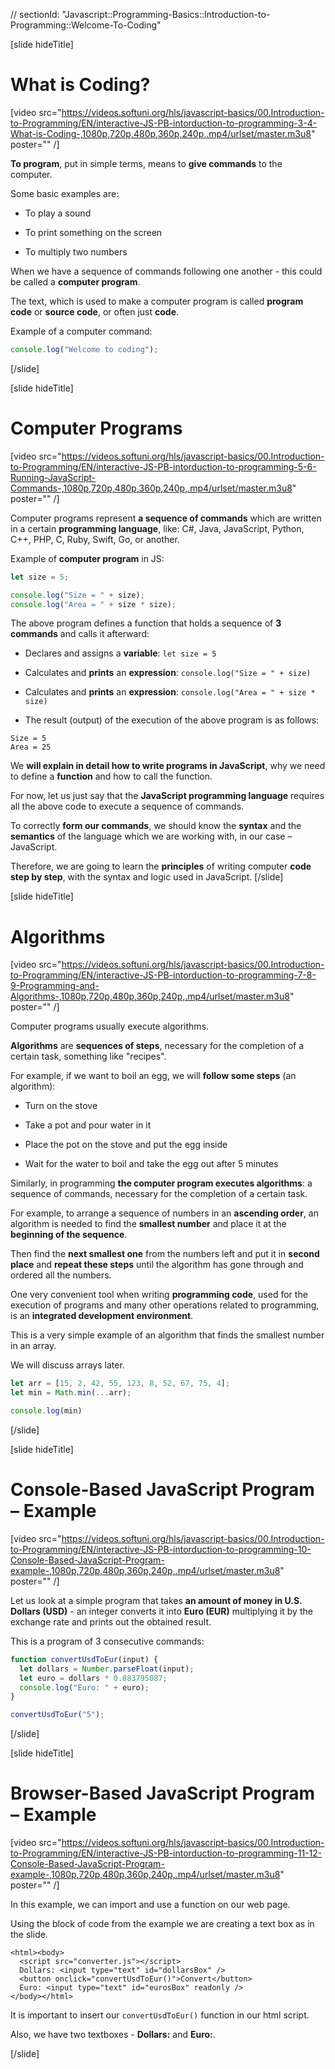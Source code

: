 // sectionId: "Javascript::Programming-Basics::Introduction-to-Programming::Welcome-To-Coding"

[slide hideTitle]
# What is Coding?

[video src="https://videos.softuni.org/hls/javascript-basics/00.Introduction-to-Programming/EN/interactive-JS-PB-intorduction-to-programming-3-4-What-is-Coding-,1080p,720p,480p,360p,240p,.mp4/urlset/master.m3u8" poster="" /]

**To program**, put in simple terms, means to **give commands** to the computer.

Some basic examples are: 

- To play a sound

- To print something on the screen

- To multiply two numbers

When we have a sequence of commands following one another - this could be called a **computer program**.

The text, which is used to make a computer program is called **program code** or **source code**, or often just **code**. 

Example of a computer command: 

```js live
console.log("Welcome to coding");
```
[/slide]

[slide hideTitle]

# Computer Programs

[video src="https://videos.softuni.org/hls/javascript-basics/00.Introduction-to-Programming/EN/interactive-JS-PB-intorduction-to-programming-5-6-Running-JavaScript-Commands-,1080p,720p,480p,360p,240p,.mp4/urlset/master.m3u8" poster="" /]

Computer programs represent **a sequence of commands** which are written in a certain **programming language**, like: C#, Java, JavaScript, Python, C++, PHP, C, Ruby, Swift, Go, or another.

Example of **computer program** in JS: 

```js live
let size = 5;

console.log("Size = " + size);
console.log("Area = " + size * size);
```
The above program defines a function that holds a sequence of **3 commands** and calls it afterward: 

- Declares and assigns a **variable**: `let size = 5`

- Calculates and **prints** an **expression**: `console.log("Size = " + size)` 

- Calculates and **prints** an **expression**: `console.log("Area = " + size * size)` 

- The result (output) of the execution of the above program is as follows:

```
Size = 5
Area = 25
```
We **will explain in detail how to write programs in JavaScript**, why we need to define a **function** and how to call the function. 

For now, let us just say that the **JavaScript programming language** requires all the above code to execute a sequence of commands. 

To correctly **form our commands**, we should know the **syntax** and the **semantics** of the language which we are working with, in our case – JavaScript.

Therefore, we are going to learn the **principles** of writing computer **code step by step**, with the syntax and logic used in JavaScript. 
[/slide]

[slide hideTitle]
# Algorithms

[video src="https://videos.softuni.org/hls/javascript-basics/00.Introduction-to-Programming/EN/interactive-JS-PB-intorduction-to-programming-7-8-9-Programming-and-Algorithms-,1080p,720p,480p,360p,240p,.mp4/urlset/master.m3u8" poster="" /]

Computer programs usually execute algorithms. 

**Algorithms** are **sequences of steps**, necessary for the completion of a certain task, something like "recipes". 

For example, if we want to boil an egg, we will **follow some steps** (an algorithm): 

- Turn on the stove

- Take a pot and pour water in it

- Place the pot on the stove and put the egg inside

- Wait for the water to boil and take the egg out after 5 minutes

Similarly, in programming **the computer program executes algorithms**: a sequence of commands, necessary for the completion of a certain task. 

For example, to arrange a sequence of numbers in an **ascending order**, an algorithm is needed to find the **smallest number** and place it at the **beginning of the sequence**. 

Тhen find the **next smallest one** from the numbers left and put it in **second place** and **repeat these steps** until the algorithm has gone through and ordered all the numbers. 

One very convenient tool when writing **programming code**, used for the execution of programs and many other operations related to programming, is an **integrated development environment**.

This is a very simple example of an algorithm that finds the smallest number in an array.

We will discuss arrays later.

``` js live
let arr = [15, 2, 42, 55, 123, 8, 52, 67, 75, 4];
let min = Math.min(...arr);

console.log(min)
```
[/slide]

[slide hideTitle]
# Console-Based JavaScript Program – Example

[video src="https://videos.softuni.org/hls/javascript-basics/00.Introduction-to-Programming/EN/interactive-JS-PB-intorduction-to-programming-10-Console-Based-JavaScript-Program-example-,1080p,720p,480p,360p,240p,.mp4/urlset/master.m3u8" poster="" /]

Let us look at a simple program that takes **an amount of money in U.S. Dollars (USD)** - an integer converts it into **Euro (EUR)** multiplying it by the exchange rate and prints out the obtained result. 

This is a program of 3 consecutive commands: 

```js
function convertUsdToEur(input) {
  let dollars = Number.parseFloat(input);
  let euro = dollars * 0.883795087;
  console.log("Euro: " + euro);
}

convertUsdToEur("5");
```
[/slide]

[slide hideTitle]
# Browser-Based JavaScript Program – Example

[video src="https://videos.softuni.org/hls/javascript-basics/00.Introduction-to-Programming/EN/interactive-JS-PB-intorduction-to-programming-11-12-Console-Based-JavaScript-Program-example-,1080p,720p,480p,360p,240p,.mp4/urlset/master.m3u8" poster="" /]

In this example, we can import and use a function on our web page.

Using the block of code from the example we are creating a text box as in the slide.

```
<html><body>
  <script src="converter.js"></script>
  Dollars: <input type="text" id="dollarsBox" />
  <button onclick="convertUsdToEur()">Convert</button>
  Euro: <input type="text" id="eurosBox" readonly />
</body></html>
```

It is important to insert our `convertUsdToEur()` function in our html script.

Also, we have two textboxes - **Dollars:** and **Euro:**.


[/slide]
